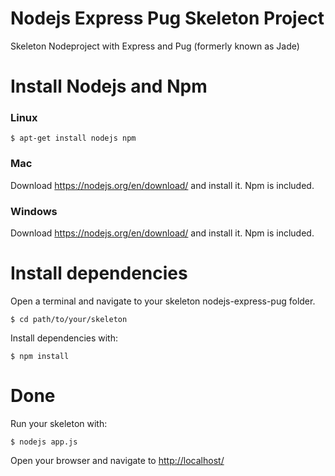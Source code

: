 # Nodejs Express Pug Skeleton Project
Skeleton Nodeproject with Express and Pug (formerly known as Jade)

# Install Nodejs and Npm

### Linux
```
$ apt-get install nodejs npm
```

### Mac

Download https://nodejs.org/en/download/ and install it. Npm is included.

### Windows

Download https://nodejs.org/en/download/ and install it. Npm is included.

# Install dependencies

Open a terminal and navigate to your skeleton nodejs-express-pug folder.

```
$ cd path/to/your/skeleton
```

Install dependencies with:
```
$ npm install
```

# Done

Run your skeleton with:
```
$ nodejs app.js
```

Open your browser and navigate to [http://localhost/](http://localhost/)
